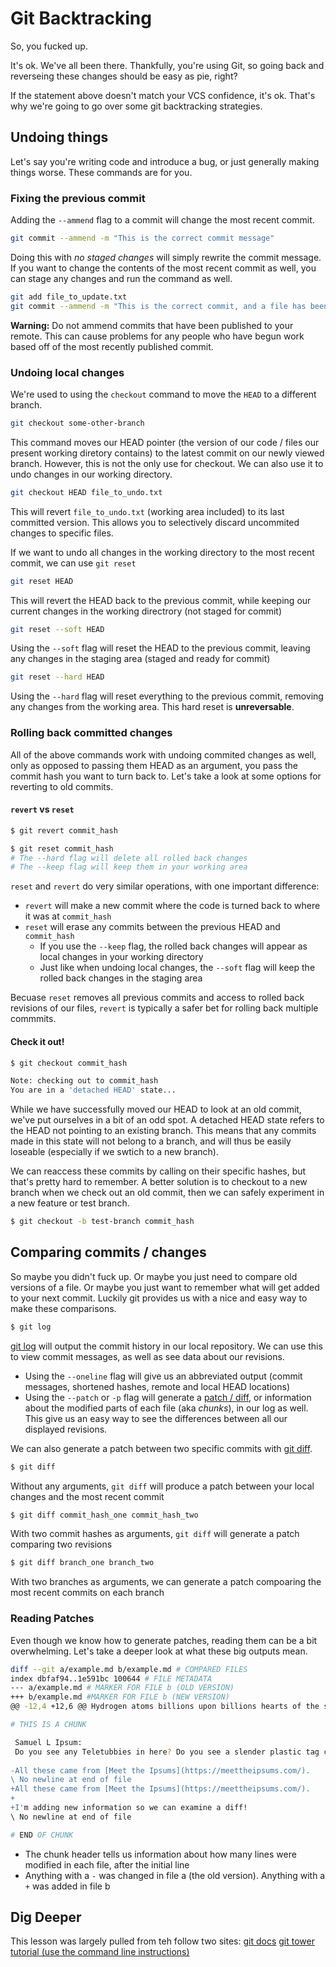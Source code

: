 # Git Backtracking 

So, you fucked up.

It's ok. We've all been there. Thankfully, you're using Git, so going back and reverseing these changes should be easy as pie, right?

If the statement above doesn't match your VCS confidence, it's ok. That's why we're going to go over some git backtracking strategies.

## Undoing things
Let's say you're writing code and introduce a bug, or just generally making things worse. These commands are for you.

### Fixing the previous commit 
Adding the `--ammend` flag to a commit will change the most recent commit.
```bash
git commit --ammend -m "This is the correct commit message"
```

Doing this with _no staged changes_ will simply rewrite the commit message. If you want to change the contents of the most recent commit as well, you can stage any changes and run the command as well. 

```bash 
git add file_to_update.txt
git commit --ammend -m "This is the correct commit, and a file has been updated"
```

__Warning:__ Do not ammend commits that have been published to your remote. This can cause problems for any people who have begun work based off of the most recently published commit.

### Undoing local changes 

We're used to using the `checkout` command to move the `HEAD` to a different branch.
```bash
git checkout some-other-branch
```
This command moves our HEAD pointer (the version of our code / files our present working diretory contains) to the latest commit on our newly viewed branch. However, this is not the only use for checkout. We can also use it to undo changes in our working directory.
```bash
git checkout HEAD file_to_undo.txt
```
This will revert `file_to_undo.txt` (working area included) to its last committed version. This allows you to selectively discard uncommited changes to specific files.

If we want to undo all changes in the working directory to the most recent commit, we can use `git reset`

```bash
git reset HEAD
```
This will revert the HEAD back to the previous commit, while keeping our current changes in the working directrory (not staged for commit)

```bash
git reset --soft HEAD 
```
Using the `--soft` flag will reset the HEAD to the previous commit, leaving any changes in the staging area (staged and ready for commit)

```bash
git reset --hard HEAD
```
Using the `--hard` flag will reset everything to the previous commit, removing any changes from the working area. This hard reset is __unreversable__.

### Rolling back committed changes

All of the above commands work with undoing commited changes as well, only as opposed to passing them HEAD as an argument, you pass the commit hash you want to turn back to. Let's take a look at some options for reverting to old commits. 

#### `revert` vs `reset`

```bash
$ git revert commit_hash
```

```bash
$ git reset commit_hash
# The --hard flag will delete all rolled back changes 
# The --keep flag will keep them in your working area 
```

`reset` and `revert` do very similar operations, with one important difference:
* `revert` will make a new commit where the code is turned back to where it was at `commit_hash`
* `reset` will erase any commits between the previous HEAD and `commit_hash`
  * If you use the `--keep` flag, the rolled back changes will appear as local changes in your working directory
  * Just like when undoing local changes, the `--soft` flag will keep the rolled back changes in the staging area

Becuase `reset` removes all previous commits and access to rolled back revisions of our files, `revert` is typically a safer bet for rolling back multiple commmits.

#### Check it out! 

```bash
$ git checkout commit_hash

Note: checking out to commit_hash
You are in a 'detached HEAD' state...
```

While we have successfully moved our HEAD to look at an old commit, we've put ourselves in a bit of an odd spot. A detached HEAD state refers to the HEAD not pointing to an existing branch. This means that any commits made in this state will not belong to a branch, and will thus be easily loseable (especially if we swtich to a new branch). 

We can reaccess these commits by calling on their specific hashes, but that's pretty hard to remember. A better solution is to checkout to a new branch when we check out an old commit, then we can safely experiment in a new feature or test branch.

```bash 
$ git checkout -b test-branch commit_hash
```

## Comparing commits / changes 

So maybe you didn't fuck up. Or maybe you just need to compare old versions of a file. Or maybe you just want to remember what will get added to your next commit. Luckily git provides us with a nice and easy way to make these comparisons.

```bash
$ git log 
```
[git log](https://git-scm.com/docs/git-log) will output the commit history in our local repository. We can use this to view commit messages, as well as see data about our revisions.
* Using the `--oneline` flag will give us an abbreviated output (commit messages, shortened hashes, remote and local HEAD locations)
* Using the `--patch` or `-p` flag will generate a [patch / diff](https://git-scm.com/docs/diff-generate-patch), or information about the modified parts of each file (aka _chunks_), in our log as well. This give us an easy way to see the differences between all our displayed revisions.

We can also generate a patch between two specific commits with [git diff](https://git-scm.com/docs/git-diff).
```bash
$ git diff 
```
 Without any arguments, `git diff` will produce a patch between your local changes and the most recent commit 

```bash
$ git diff commit_hash_one commit_hash_two
```
With two commit hashes as arguments, `git diff` will generate a patch comparing two revisions

```bash
$ git diff branch_one branch_two
```
With two branches as arguments, we can generate a patch compoaring the most recent commits on each branch 

### Reading Patches 
Even though we know how to generate patches, reading them can be a bit overwhelming. Let's take a deeper look at what these big outputs mean.

```bash
diff --git a/example.md b/example.md # COMPARED FILES
index dbfaf94..1e591bc 100644 # FILE METADATA
--- a/example.md # MARKER FOR FILE b (OLD VERSION)
+++ b/example.md #MARKER FOR FILE b (NEW VERSION)
@@ -12,4 +12,6 @@ Hydrogen atoms billions upon billions hearts of the stars circumnavigated concep #CHUNK HEADER

# THIS IS A CHUNK 

 Samuel L Ipsum:
 Do you see any Teletubbies in here? Do you see a slender plastic tag clipped to my shirt with my name printed on it? Do you see a little Asian child with a blank expression on his face sitting outside on a mechanical helicopter that shakes when you put quarters in it? No? Well, that's what you see at a toy store. And you must think you're in a toy store, because you're here shopping for an infant named Jeb.
 
-All these came from [Meet the Ipsums](https://meettheipsums.com/).
\ No newline at end of file
+All these came from [Meet the Ipsums](https://meettheipsums.com/).
+
+I'm adding new information so we can examine a diff!
\ No newline at end of file

# END OF CHUNK 
```
* The chunk header tells us information about how many lines were modified in each file, after the initial line 
* Anything with a `-` was changed in file a (the old version). Anything with a `+` was added in file b

## Dig Deeper
This lesson was largely pulled from teh follow two sites:
[git docs](https://git-scm.com/)
[git tower tutorial (use the command line instructions)](https://www.git-tower.com/learn/git/ebook/en/command-line/advanced-topics/undoing-things#start)